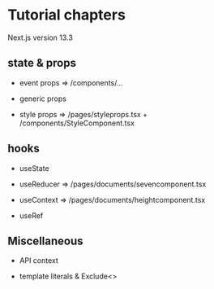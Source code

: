 # Tutorial chapters

Next.js version 13.3

## state & props

- event props => /components/...

- generic props

- style props => /pages/styleprops.tsx + /components/StyleComponent.tsx

## hooks

- useState

- useReducer => /pages/documents/sevencomponent.tsx

- useContext => /pages/documents/heightcomponent.tsx

- useRef

## Miscellaneous

- API context

- template literals & Exclude<>